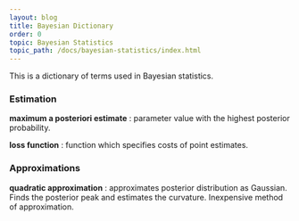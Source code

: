 ```yaml
---
layout: blog
title: Bayesian Dictionary
order: 0
topic: Bayesian Statistics
topic_path: /docs/bayesian-statistics/index.html
---
```

This is a dictionary of terms used in Bayesian statistics.


### Estimation

**maximum a posteriori estimate**
: parameter value with the highest posterior probability.

**loss function**
: function which specifies costs of point estimates.


### Approximations

**quadratic approximation**
: approximates posterior distribution as Gaussian. Finds the posterior peak and estimates the curvature. Inexpensive method of approximation.